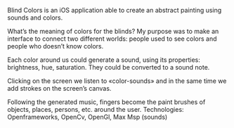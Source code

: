 Blind Colors is an iOS application able to create an abstract painting using sounds and colors.

What’s the meaning of colors for the blinds? My purpose was to make an interface to connect two different worlds: people used to see colors and people who doesn’t know colors.

Each color around us could generate a sound, using its properties: brightness, hue, saturation. They could be converted to a sound note.

Clicking on the screen we listen to «color-sounds» and in the same time we add strokes on the screen’s canvas.

Following the generated music, fingers become the paint brushes of objects, places, persons, etc. around the user.
Technologies: Openframeworks, OpenCv, OpenGl, Max Msp (sounds)